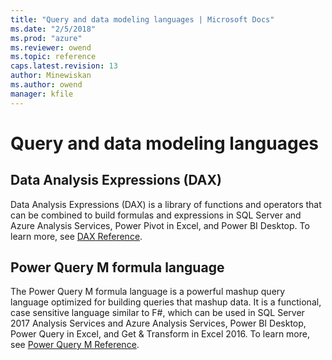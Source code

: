 ```yaml
---
title: "Query and data modeling languages | Microsoft Docs"
ms.date: "2/5/2018"
ms.prod: "azure"
ms.reviewer: owend
ms.topic: reference
caps.latest.revision: 13
author: Minewiskan
ms.author: owend
manager: kfile
---
```


# Query and data modeling languages

## Data Analysis Expressions (DAX)
Data Analysis Expressions (DAX) is a library of functions and operators that can be combined to build formulas and expressions in SQL Server and Azure Analysis Services, Power Pivot in Excel, and Power BI Desktop.
To learn more, see [DAX Reference](dax/data-analysis-expressions-dax-reference.md).

## Power Query M formula language
The Power Query M formula language is a powerful mashup query language optimized for building queries that mashup data. It is a functional, case sensitive language similar to F#, which can be used in SQL Server 2017 Analysis Services and Azure Analysis Services, Power BI Desktop, Power Query in Excel, and Get & Transform in Excel 2016.
To learn more, see [Power Query M Reference](m/power-query-m-reference.md).
